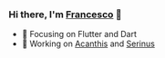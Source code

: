 ### Hi there, I'm [Francesco][website] 👋

- 🌱 Focusing on Flutter and Dart
- 🐤 Working on [Acanthis](https://github.com/francescovallone/acanthis) and [Serinus](https://github.com/francescovallone/serinus)



[website]: https://francescovll.com
